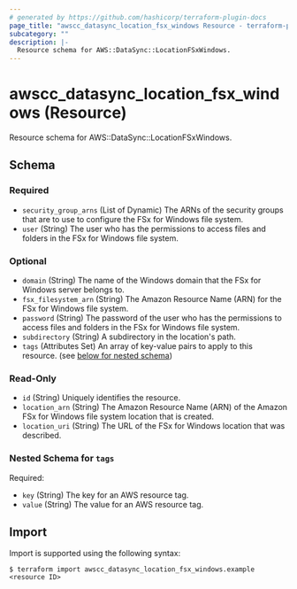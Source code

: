 ```yaml
---
# generated by https://github.com/hashicorp/terraform-plugin-docs
page_title: "awscc_datasync_location_fsx_windows Resource - terraform-provider-awscc"
subcategory: ""
description: |-
  Resource schema for AWS::DataSync::LocationFSxWindows.
---
```


# awscc_datasync_location_fsx_windows (Resource)

Resource schema for AWS::DataSync::LocationFSxWindows.



<!-- schema generated by tfplugindocs -->
## Schema

### Required

- `security_group_arns` (List of Dynamic) The ARNs of the security groups that are to use to configure the FSx for Windows file system.
- `user` (String) The user who has the permissions to access files and folders in the FSx for Windows file system.

### Optional

- `domain` (String) The name of the Windows domain that the FSx for Windows server belongs to.
- `fsx_filesystem_arn` (String) The Amazon Resource Name (ARN) for the FSx for Windows file system.
- `password` (String) The password of the user who has the permissions to access files and folders in the FSx for Windows file system.
- `subdirectory` (String) A subdirectory in the location's path.
- `tags` (Attributes Set) An array of key-value pairs to apply to this resource. (see [below for nested schema](#nestedatt--tags))

### Read-Only

- `id` (String) Uniquely identifies the resource.
- `location_arn` (String) The Amazon Resource Name (ARN) of the Amazon FSx for Windows file system location that is created.
- `location_uri` (String) The URL of the FSx for Windows location that was described.

<a id="nestedatt--tags"></a>
### Nested Schema for `tags`

Required:

- `key` (String) The key for an AWS resource tag.
- `value` (String) The value for an AWS resource tag.

## Import

Import is supported using the following syntax:

```shell
$ terraform import awscc_datasync_location_fsx_windows.example <resource ID>
```
